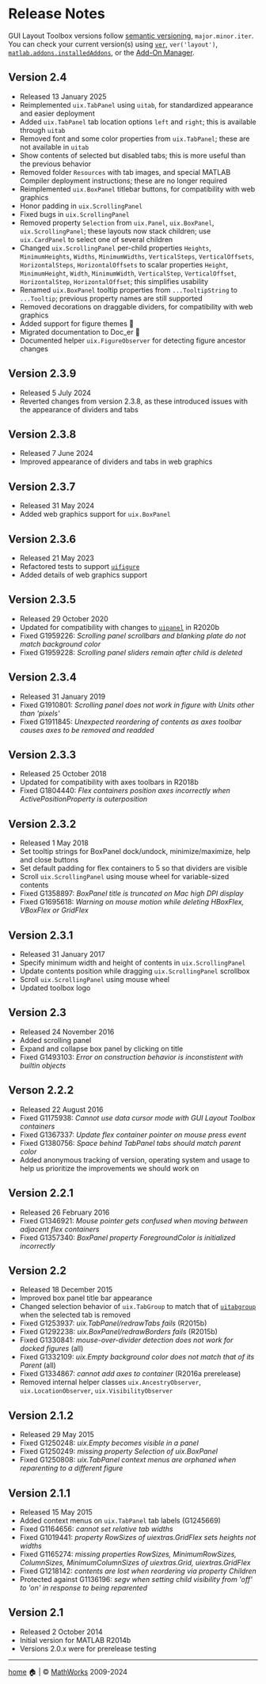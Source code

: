 # Release Notes

GUI Layout Toolbox versions follow [semantic versioning](https://semver.org/), `major.minor.iter`.  You can check your current version(s) using [`ver`](https://www.mathworks.com/help/matlab/ref/ver.html), `ver('layout')`, [`matlab.addons.installedAddons`](https://www.mathworks.com/help/matlab/ref/matlab.addons.installedaddons.html), or the [Add-On Manager](https://uk.mathworks.com/help/matlab/matlab_env/get-add-ons.html).

## Version 2.4

- Released 13 January 2025
- Reimplemented `uix.TabPanel` using `uitab`, for standardized appearance and easier deployment
- Added `uix.TabPanel` tab location options `left` and `right`; this is available through `uitab`
- Removed font and some color properties from `uix.TabPanel`; these are not available in `uitab`
- Show contents of selected but disabled tabs; this is more useful than the previous behavior
- Removed folder `Resources` with tab images, and special MATLAB Compiler deployment instructions; these are no longer required
- Reimplemented `uix.BoxPanel` titlebar buttons, for compatibility with web graphics
- Honor padding in `uix.ScrollingPanel`
- Fixed bugs in `uix.ScrollingPanel`
- Removed property `Selection` from `uix.Panel`, `uix.BoxPanel`, `uix.ScrollingPanel`; these layouts now stack children; use `uix.CardPanel` to select one of several children
- Changed `uix.ScrollingPanel` per-child properties `Heights`, `MinimumHeights`, `Widths`, `MinimumWidths`, `VerticalSteps`, `VerticalOffsets`, `HorizontalSteps`, `HorizontalOffsets` to scalar properties `Height`, `MinimumHeight`, `Width`, `MinimumWidth`, `VerticalStep`, `VerticalOffset`, `HorizontalStep`, `HorizontalOffset`; this simplifies usability
- Renamed `uix.BoxPanel` tooltip properties from `...TooltipString` to `...Tooltip`; previous property names are still supported
- Removed decorations on draggable dividers, for compatibility with web graphics
- Added support for figure themes :test_tube:
- Migrated documentation to Doc_er :hatching_chick:
- Documented helper `uix.FigureObserver` for detecting figure ancestor changes

## Version 2.3.9

- Released 5 July 2024
- Reverted changes from version 2.3.8, as these introduced issues with the appearance of dividers and tabs

## Version 2.3.8

- Released 7 June 2024
- Improved appearance of dividers and tabs in web graphics

## Version 2.3.7

- Released 31 May 2024
- Added web graphics support for `uix.BoxPanel`

## Version 2.3.6

- Released 21 May 2023 
- Refactored tests to support [`uifigure`](https://www.mathworks.com/help/matlab/ref/uifigure.html)
- Added details of web graphics support

## Version 2.3.5

- Released 29 October 2020
- Updated for compatibility with changes to [`uipanel`](https://www.mathworks.com/help/matlab/ref/uipanel.html) in R2020b
- Fixed G1959226: *Scrolling panel scrollbars and blanking plate do not match background color*
- Fixed G1959228: *Scrolling panel sliders remain after child is deleted*

## Version 2.3.4

- Released 31 January 2019
- Fixed G1910801: *Scrolling panel does not work in figure with Units other than 'pixels'*
- Fixed G1911845: *Unexpected reordering of contents as axes toolbar causes axes to be removed and readded*

## Version 2.3.3

- Released 25 October 2018
- Updated for compatibility with axes toolbars in R2018b
- Fixed G1804440: *Flex containers position axes incorrectly when ActivePositionProperty is outerposition*

## Version 2.3.2

- Released 1 May 2018
- Set tooltip strings for BoxPanel dock/undock, minimize/maximize, help and close buttons
- Set default padding for flex containers to 5 so that dividers are visible
- Scroll `uix.ScrollingPanel` using mouse wheel for variable-sized contents
- Fixed G1358897: *BoxPanel title is truncated on Mac high DPI display*
- Fixed G1695618: *Warning on mouse motion while deleting HBoxFlex, VBoxFlex or GridFlex*

## Version 2.3.1

- Released 31 January 2017
- Specify minimum width and height of contents in `uix.ScrollingPanel`
- Update contents position while dragging `uix.ScrollingPanel` scrollbox
- Scroll `uix.ScrollingPanel` using mouse wheel
- Updated toolbox logo

## Version 2.3

- Released 24 November 2016
- Added scrolling panel
- Expand and collapse box panel by clicking on title
- Fixed G1493103: *Error on construction behavior is inconstistent with builtin objects*

## Verson 2.2.2

- Released 22 August 2016
- Fixed G1175938: *Cannot use data cursor mode with GUI Layout Toolbox containers*
- Fixed G1367337: *Update flex container pointer on mouse press event*
- Fixed G1380756: *Space behind TabPanel tabs should match parent color*
- Added anonymous tracking of version, operating system and usage to help us prioritize the improvements we should work on

## Version 2.2.1

- Released 26 February 2016
- Fixed G1346921: *Mouse pointer gets confused when moving between adjacent flex containers*
- Fixed G1357340: *BoxPanel property ForegroundColor is initialized incorrectly*

## Version 2.2

- Released 18 December 2015
- Improved box panel title bar appearance
- Changed selection behavior of `uix.TabGroup` to match that of [`uitabgroup`](https://www.mathworks.com/help/matlab/ref/uitabgroup.html) when the selected tab is removed 
- Fixed G1253937:  *uix.TabPanel/redrawTabs fails* (R2015b)
- Fixed G1292238: *uix.BoxPanel/redrawBorders fails* (R2015b)
- Fixed G1330841: *mouse-over-divider detection does not work for docked figures* (all)
- Fixed G1332109: *uix.Empty background color does not match that of its Parent* (all)
- Fixed G1334867:  *cannot add axes to container* (R2016a prerelease)
- Removed internal helper classes `uix.AncestryObserver`, `uix.LocationObserver`, `uix.VisibilityObserver`

## Version 2.1.2

- Released 29 May 2015
- Fixed G1250248: *uix.Empty becomes visible in a panel*
- Fixed G1250249: *missing property Selection of uix.BoxPanel*
- Fixed G1250808: *uix.TabPanel context menus are orphaned when reparenting to a different figure*

## Version 2.1.1

- Released 15 May 2015
- Added context menus on `uix.TabPanel` tab labels (G1245669)
- Fixed G1164656: *cannot set relative tab widths*
- Fixed G1019441: *property RowSizes of uiextras.GridFlex sets heights not widths*
- Fixed G1165274: *missing properties RowSizes, MinimumRowSizes, ColumnSizes, MinimumColumnSizes of uiextras.Grid, uiextras.GridFlex*
- Fixed G1218142: *contents are lost when reordering via property Children*
- Protected against G1136196: *segv when setting child visibility from 'off' to 'on' in response to being reparented*

## Version 2.1

- Released 2 October 2014
- Initial version for MATLAB R2014b
- Versions 2.0.x were for prerelease testing

___

[home](index.md) :house: | :copyright: [MathWorks](https://www.mathworks.com/services/consulting.html) 2009-2024